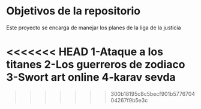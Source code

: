 # Objetivos de la repositorio

Este proyecto se encarga de manejar los planes de la liga de la justicia




<<<<<<< HEAD
1-Ataque a los titanes
2-Los guerreros de zodiaco
3-Swort art online
4-karav sevda
=======
>>>>>>> 300b18195c8c5becf901b577670404267f9b5e3c

